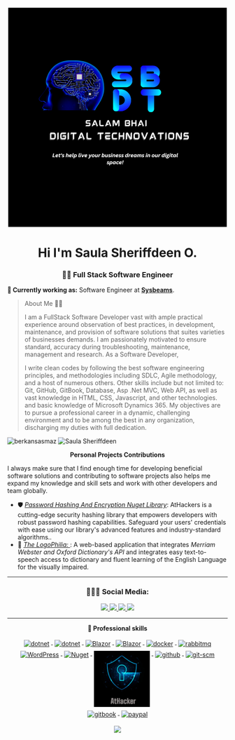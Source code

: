<p align="center">
    <img src="assets/header.png" alt="SBDT" height="500" width="500">
</p>
                  
<h1 align="center"> Hi  I'm Saula Sheriffdeen O.</h1>
<h3 align="center"> 👨‍💻 Full Stack Software Engineer</h3>

**💼 Currently working as:** Software Engineer at <a href="https://sysbeams.com/" target="_blank"><b>Sysbeams</b></a>.


> About Me 👨‍💼
> 
> I am a FullStack Software Developer  vast with ample practical experience around observation of best practices, in development, maintenance, and provision of software solutions that suites varieties of businesses demands. I am passionately motivated to ensure standard, accuracy during troubleshooting, maintenance, management and research. As a Software Developer,
>
> I write clean codes by following the best software engineering principles, and methodologies including SDLC, Agile methodology, and a host of numerous others. Other skills include but not limited to: Git, GitHub, GitBook, Database, Asp .Net MVC, Web API, as well as vast knowledge in HTML, CSS, Javascript, and other technologies.
 and basic knowledge of Microsoft Dynamics 365. My objectives are to pursue a professional career in a dynamic, challenging environment and to be among the best in any organization, discharging my duties with full dedication.


<p align="left">
<img src="https://github-readme-stats.vercel.app/api/top-langs/?username=SalamBhai&layout=compact&theme=tokyonight&count_private=true" alt="berkansasmaz" height="160" />
<img src="https://github-readme-stats.vercel.app/api?username=SalamBhai&show_icons=true&theme=tokyonight&count_private=true" alt="Saula Sheriffdeen" height="160" />
</p>

<p align="center">
  <strong> Personal Projects Contributions </strong>

I always make sure that I find enough time for developing beneficial software solutions and contributing to software projects also helps me expand my knowledge and skill sets and work with other developers and team globally.

- 🛡️ *[Password Hashing And Encryption Nuget Library](https://github.com/SalamBhai/AtHackers)*: AtHackers is a cutting-edge security hashing library that empowers developers with robust password hashing capabilities. Safeguard your users' credentials with ease using our library's advanced features and industry-standard algorithms..
- 📘 *[The LogoPhilia: ](https://github.com/SalamBhai/LogoPhilia)*: A web-based application that integrates *Merriam Webster and Oxford Dictionary's API* and integrates easy text-to-speech access to dictionary and fluent learning of the English Language for the visually impaired.

</p>

<hr />

<h3 align="center"> 👨🏻‍💻 Social Media: </h4>
<p align="center"> 
 <a href="https://web.twitter.com/bhai_tweet" alt="Sheriffdeen's twitter">
   <img src="https://img.shields.io/badge/-@SaulaSheriffdeen-%231DA1F2?style=flat-square&logo=twitter&logoColor=ffffff" />
 </a>
 <a href="https://github.com/SalamBhai" alt="Saula Sheriffdeen">
   <img src="https://img.shields.io/badge/-@SaulaSheriffdeen-%23181717?style=flat-square&logo=github" />
 </a>
 <a href="https://www.linkedin.com/in/saula-sheriffdeen-a86373238/" alt="mukesh's linkedin">
   <img src="https://img.shields.io/badge/-@SaulaSheriffdeen-blue?style=flat-square&logo=Linkedin&logoColor=white&link=https://www.linkedin.com/in/yusuff-ahmad-o-a27233238/" />
 </a>
 <a>
   <img src="https://komarev.com/ghpvc/?username=SalamBhai&color=ff69b4&style=flat-square" />
 </a>
</p>

<hr />


<p align="center"> 
 <strong>
 🧰 Professional skills
  </strong>
</p>

<p align="center">
  <a href="https://dotnet.microsoft.com/">
    <img src="https://www.vectorlogo.zone/logos/dotnet/dotnet-ar21.svg" alt="dotnet" style="vertical-align:top; margin:4px;">
  </a>
  <a href="https://dotnet.microsoft.com/">
    <img src="https://upload.wikimedia.org/wikipedia/commons/e/ee/.NET_Core_Logo.svg" height="60px" alt="dotnet" style="vertical-align:top; margin:4px;">
  </a>
  <a href="https://dotnet.microsoft.com/apps/aspnet/web-apps/blazor">
    <img src="https://upload.wikimedia.org/wikipedia/commons/d/d0/Blazor.png" alt="Blazor" height="60px" style="vertical-align:top; margin:4px">
  </a>
   <a href="https://dotnet.microsoft.com/apps/aspnet/web-apps/blazor">
    <img src="https://www.vectorlogo.zone/logos/microsoft_azure/microsoft_azure-ar21.svg" alt="Blazor" height="60px" style="vertical-align:top; margin:4px">
  </a>
 
  <a href="https://hub.docker.com/">
    <img src="https://www.vectorlogo.zone/logos/docker/docker-ar21.svg" alt="docker" style="vertical-align:top; margin:4px">
  </a>
   <a href="https://www.rabbitmq.com">
    <img src="https://www.vectorlogo.zone/logos/rabbitmq/rabbitmq-ar21.svg" alt="rabbitmq" style="vertical-align:top; margin:4px">
  </a>
   <a href="https://wordpress.com">
    <img src="https://www.vectorlogo.zone/logos/wordpress/wordpress-ar21.svg" alt="WordPress" style="vertical-align:top; margin:4px">
  </a>
   <a href="https://www.nuget.org">
    <img src="https://www.vectorlogo.zone/logos/nuget/nuget-ar21.svg" alt="Nuget" style="vertical-align:top; margin:4px">
  </a>
   <a href="https://www.nuget.org/packages/AtHackers">
    <img src="https://github.com/SalamBhai/AtHackers/blob/master/assets/AtHackers.png" alt="AtHacker" style="vertical-align:top; margin:4px; width:"100"; height:"100"">
  </a>
  <a href="https://www.github.com">
    <img src="https://www.vectorlogo.zone/logos/github/github-ar21.svg" alt="github" style="vertical-align:top; margin:4px">
  </a>
  <a href="https://www.git.com">
    <img src="https://www.vectorlogo.zone/logos/git-scm/git-scm-ar21.svg" alt="git-scm" style="vertical-align:top; margin:4px">
  </a>
   <a href="https://www.gitbook.com">
    <img src="https://www.vectorlogo.zone/logos/gitbook/gitbook-ar21.svg" alt="gitbook" style="vertical-align:top; margin:4px">
  </a>
   <a href="https://www.gitbook.com">
    <img src="https://www.vectorlogo.zone/logos/paypal/paypal-ar21.svg" alt="paypal" style="vertical-align:top; margin:4px">
  </a>
</p>

<p align="center">
<img src="https://streak-stats.demolab.com?user=SalamBhai&theme=dark" />
</p>
